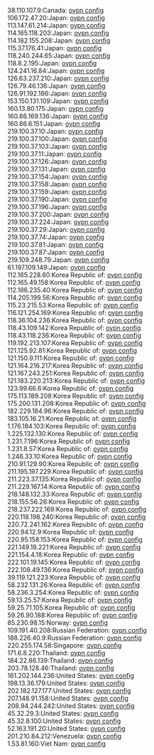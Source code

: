 38.110.107.9:Canada: [ovpn config](vpn/38_110_107_9.ovpn)  
106.172.47.20:Japan: [ovpn config](vpn/106_172_47_20.ovpn)  
113.147.61.214:Japan: [ovpn config](vpn/113_147_61_214.ovpn)  
114.165.118.203:Japan: [ovpn config](vpn/114_165_118_203.ovpn)  
114.182.155.208:Japan: [ovpn config](vpn/114_182_155_208.ovpn)  
115.37.176.41:Japan: [ovpn config](vpn/115_37_176_41.ovpn)  
118.240.244.65:Japan: [ovpn config](vpn/118_240_244_65.ovpn)  
118.8.2.195:Japan: [ovpn config](vpn/118_8_2_195.ovpn)  
124.241.16.84:Japan: [ovpn config](vpn/124_241_16_84.ovpn)  
126.63.237.210:Japan: [ovpn config](vpn/126_63_237_210.ovpn)  
126.79.46.136:Japan: [ovpn config](vpn/126_79_46_136.ovpn)  
126.91.192.186:Japan: [ovpn config](vpn/126_91_192_186.ovpn)  
153.150.131.109:Japan: [ovpn config](vpn/153_150_131_109.ovpn)  
160.13.80.175:Japan: [ovpn config](vpn/160_13_80_175.ovpn)  
160.86.169.136:Japan: [ovpn config](vpn/160_86_169_136.ovpn)  
160.86.6.151:Japan: [ovpn config](vpn/160_86_6_151.ovpn)  
219.100.37.10:Japan: [ovpn config](vpn/219_100_37_10.ovpn)  
219.100.37.100:Japan: [ovpn config](vpn/219_100_37_100.ovpn)  
219.100.37.103:Japan: [ovpn config](vpn/219_100_37_103.ovpn)  
219.100.37.11:Japan: [ovpn config](vpn/219_100_37_11.ovpn)  
219.100.37.126:Japan: [ovpn config](vpn/219_100_37_126.ovpn)  
219.100.37.131:Japan: [ovpn config](vpn/219_100_37_131.ovpn)  
219.100.37.154:Japan: [ovpn config](vpn/219_100_37_154.ovpn)  
219.100.37.158:Japan: [ovpn config](vpn/219_100_37_158.ovpn)  
219.100.37.159:Japan: [ovpn config](vpn/219_100_37_159.ovpn)  
219.100.37.190:Japan: [ovpn config](vpn/219_100_37_190.ovpn)  
219.100.37.196:Japan: [ovpn config](vpn/219_100_37_196.ovpn)  
219.100.37.200:Japan: [ovpn config](vpn/219_100_37_200.ovpn)  
219.100.37.224:Japan: [ovpn config](vpn/219_100_37_224.ovpn)  
219.100.37.29:Japan: [ovpn config](vpn/219_100_37_29.ovpn)  
219.100.37.74:Japan: [ovpn config](vpn/219_100_37_74.ovpn)  
219.100.37.81:Japan: [ovpn config](vpn/219_100_37_81.ovpn)  
219.100.37.87:Japan: [ovpn config](vpn/219_100_37_87.ovpn)  
219.109.248.79:Japan: [ovpn config](vpn/219_109_248_79.ovpn)  
61.197.109.149:Japan: [ovpn config](vpn/61_197_109_149.ovpn)  
112.165.228.60:Korea Republic of: [ovpn config](vpn/112_165_228_60.ovpn)  
112.165.49.158:Korea Republic of: [ovpn config](vpn/112_165_49_158.ovpn)  
112.186.235.40:Korea Republic of: [ovpn config](vpn/112_186_235_40.ovpn)  
114.205.199.56:Korea Republic of: [ovpn config](vpn/114_205_199_56.ovpn)  
115.23.215.53:Korea Republic of: [ovpn config](vpn/115_23_215_53.ovpn)  
116.121.254.169:Korea Republic of: [ovpn config](vpn/116_121_254_169.ovpn)  
118.36.104.236:Korea Republic of: [ovpn config](vpn/118_36_104_236.ovpn)  
118.43.109.142:Korea Republic of: [ovpn config](vpn/118_43_109_142.ovpn)  
118.43.118.236:Korea Republic of: [ovpn config](vpn/118_43_118_236.ovpn)  
119.192.213.107:Korea Republic of: [ovpn config](vpn/119_192_213_107.ovpn)  
121.125.92.81:Korea Republic of: [ovpn config](vpn/121_125_92_81.ovpn)  
121.150.9.111:Korea Republic of: [ovpn config](vpn/121_150_9_111.ovpn)  
121.164.216.217:Korea Republic of: [ovpn config](vpn/121_164_216_217.ovpn)  
121.167.243.251:Korea Republic of: [ovpn config](vpn/121_167_243_251.ovpn)  
121.183.220.213:Korea Republic of: [ovpn config](vpn/121_183_220_213.ovpn)  
123.99.66.6:Korea Republic of: [ovpn config](vpn/123_99_66_6.ovpn)  
175.113.189.208:Korea Republic of: [ovpn config](vpn/175_113_189_208.ovpn)  
175.200.131.208:Korea Republic of: [ovpn config](vpn/175_200_131_208.ovpn)  
182.229.184.96:Korea Republic of: [ovpn config](vpn/182_229_184_96.ovpn)  
183.105.16.21:Korea Republic of: [ovpn config](vpn/183_105_16_21.ovpn)  
1.176.184.103:Korea Republic of: [ovpn config](vpn/1_176_184_103.ovpn)  
1.225.132.130:Korea Republic of: [ovpn config](vpn/1_225_132_130.ovpn)  
1.231.7.196:Korea Republic of: [ovpn config](vpn/1_231_7_196.ovpn)  
1.231.8.57:Korea Republic of: [ovpn config](vpn/1_231_8_57.ovpn)  
1.246.33.10:Korea Republic of: [ovpn config](vpn/1_246_33_10.ovpn)  
210.91.129.90:Korea Republic of: [ovpn config](vpn/210_91_129_90.ovpn)  
211.195.197.229:Korea Republic of: [ovpn config](vpn/211_195_197_229.ovpn)  
211.223.37.135:Korea Republic of: [ovpn config](vpn/211_223_37_135.ovpn)  
211.229.167.14:Korea Republic of: [ovpn config](vpn/211_229_167_14.ovpn)  
218.148.132.33:Korea Republic of: [ovpn config](vpn/218_148_132_33.ovpn)  
218.155.56.26:Korea Republic of: [ovpn config](vpn/218_155_56_26.ovpn)  
218.237.222.169:Korea Republic of: [ovpn config](vpn/218_237_222_169.ovpn)  
220.118.198.240:Korea Republic of: [ovpn config](vpn/220_118_198_240.ovpn)  
220.72.241.162:Korea Republic of: [ovpn config](vpn/220_72_241_162.ovpn)  
220.94.12.9:Korea Republic of: [ovpn config](vpn/220_94_12_9.ovpn)  
220.95.158.153:Korea Republic of: [ovpn config](vpn/220_95_158_153.ovpn)  
221.149.18.221:Korea Republic of: [ovpn config](vpn/221_149_18_221.ovpn)  
221.154.4.18:Korea Republic of: [ovpn config](vpn/221_154_4_18.ovpn)  
222.101.19.145:Korea Republic of: [ovpn config](vpn/222_101_19_145.ovpn)  
222.108.49.136:Korea Republic of: [ovpn config](vpn/222_108_49_136.ovpn)  
39.119.121.223:Korea Republic of: [ovpn config](vpn/39_119_121_223.ovpn)  
58.232.131.26:Korea Republic of: [ovpn config](vpn/58_232_131_26.ovpn)  
58.236.3.254:Korea Republic of: [ovpn config](vpn/58_236_3_254.ovpn)  
59.13.25.57:Korea Republic of: [ovpn config](vpn/59_13_25_57.ovpn)  
59.25.71.105:Korea Republic of: [ovpn config](vpn/59_25_71_105.ovpn)  
59.26.90.188:Korea Republic of: [ovpn config](vpn/59_26_90_188.ovpn)  
85.230.98.15:Norway: [ovpn config](vpn/85_230_98_15.ovpn)  
109.191.40.208:Russian Federation: [ovpn config](vpn/109_191_40_208.ovpn)  
188.226.40.9:Russian Federation: [ovpn config](vpn/188_226_40_9.ovpn)  
220.255.174.58:Singapore: [ovpn config](vpn/220_255_174_58.ovpn)  
171.6.8.220:Thailand: [ovpn config](vpn/171_6_8_220.ovpn)  
184.22.86.139:Thailand: [ovpn config](vpn/184_22_86_139.ovpn)  
203.78.128.46:Thailand: [ovpn config](vpn/203_78_128_46.ovpn)  
161.202.144.236:United States: [ovpn config](vpn/161_202_144_236.ovpn)  
198.13.36.179:United States: [ovpn config](vpn/198_13_36_179.ovpn)  
202.182.127.177:United States: [ovpn config](vpn/202_182_127_177.ovpn)  
207.148.91.158:United States: [ovpn config](vpn/207_148_91_158.ovpn)  
208.94.244.242:United States: [ovpn config](vpn/208_94_244_242.ovpn)  
45.32.29.3:United States: [ovpn config](vpn/45_32_29_3.ovpn)  
45.32.8.100:United States: [ovpn config](vpn/45_32_8_100.ovpn)  
52.163.191.20:United States: [ovpn config](vpn/52_163_191_20.ovpn)  
201.210.84.212:Venezuela: [ovpn config](vpn/201_210_84_212.ovpn)  
1.53.81.160:Viet Nam: [ovpn config](vpn/1_53_81_160.ovpn)  
